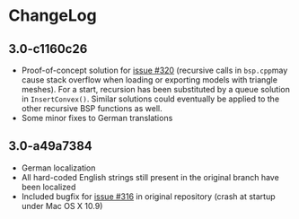 ChangeLog
=========

3.0-c1160c26
------------
* Proof-of-concept solution for [issue #320](https://github.com/solvespace/solvespace/issues/320) (recursive calls in `bsp.cpp`may cause stack overflow when loading or exporting models with triangle meshes). For a start, recursion has been substituted by a queue solution in `InsertConvex()`. Similar solutions could eventually be applied to the other recursive BSP functions as well.
* Some minor fixes to German translations

3.0-a49a7384
------------
* German localization
* All hard-coded English strings still present in the original branch have been localized
* Included bugfix for [issue #316](https://github.com/solvespace/solvespace/issues/316) in original repository (crash at startup under Mac OS X 10.9)
